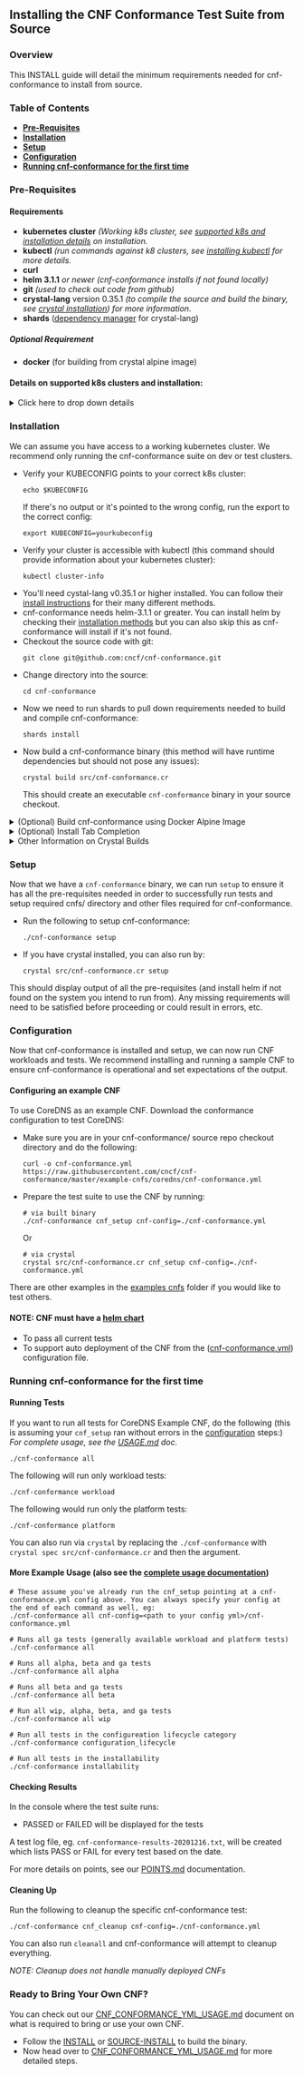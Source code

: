Installing the CNF Conformance Test Suite from Source
---
### Overview
This INSTALL guide will detail the minimum requirements needed for cnf-conformance to install from source.

### Table of Contents
* [**Pre-Requisites**](#Pre-Requisites)
* [**Installation**](#Installation)
* [**Setup**](#Setup)
* [**Configuration**](#Configuration)
* [**Running cnf-conformance for the first time**](#Running-cnf-conformance-for-the-first-time)

### Pre-Requisites

#### Requirements
* **kubernetes cluster** *(Working k8s cluster, see [supported k8s and installation details](#Details-on-supported-k8s-clusters-and-installation) on installation.*
* **kubectl** *(run commands against k8 clusters, see [installing kubectl](https://kubernetes.io/docs/tasks/tools/install-kubectl/) for more details.*
* **curl**
* **helm 3.1.1** *or newer* *(cnf-conformance installs if not found locally)*
* **git** *(used to check out code from github)*
* **crystal-lang** version 0.35.1 *(to compile the source and build the binary, see [crystal installation](https://crystal-lang.org/install/)) for more information.*
* **shards** ([dependency manager](https://github.com/crystal-lang/shards) for crystal-lang)
##### Optional Requirement
* **docker** (for building from crystal alpine image)

#### Details on supported k8s clusters and installation:
<details><summary>Click here to drop down details</summary>

<p>

##### Supported k8s Clusters
- [Access](https://kubernetes.io/docs/tasks/access-application-cluster/access-cluster/) to a working [Certified K8s](https://cncf.io/ck) cluster via [KUBECONFIG environment variable](https://kubernetes.io/docs/tasks/access-application-cluster/configure-access-multiple-clusters/#set-the-kubeconfig-environment-variable). (See [K8s Getting started guide](https://kubernetes.io/docs/setup/) for options)
-  Follow the optional instructions below if you don't already have a k8s cluster setup

##### Kind

- Follow the [kind install](KIND-INSTALL.md) instructions to setup a cluster in [kind](https://kind.sigs.k8s.io/)

##### k8s-infra

- You can clone the CNF-Testbed project if you have an account at Equinix Metal (formerly Packet.net). Get the code by running the following:

```
git clone https://github.com/cncf/cnf-testbed.git
```

- Clone the K8s-infra repo then Follow the [prerequisites](https://github.com/cncf/cnf-testbed/tree/master/tools#pre-requisites) for [deploying a K8s cluster](https://github.com/cncf/cnf-testbed/tree/master/tools#deploying-a-kubernetes-cluster-using-the-makefile--ci-tools) for a Equinix Metal host.
- If you already have IP addresses for your provider, and you want to manually install a K8s cluster, you can use k8s-infra to do this within your cnf-testbed repo clone.

```
cd tools/ && git clone https://github.com/crosscloudci/k8s-infra.git
```

- Now follow the [K8s-infra quick start](https://github.com/crosscloudci/k8s-infra/blob/master/README.md#quick-start) for instructions on how to install.

</p>
</details>



### Installation
We can assume you have access to a working kubernetes cluster. We recommend only running the cnf-conformance suite on dev or test clusters.

- Verify your KUBECONFIG points to your correct k8s cluster:
  ```
  echo $KUBECONFIG
  ```
  If there's no output or it's pointed to the wrong config, run the export to the correct config:
  ```
  export KUBECONFIG=yourkubeconfig
  ```
- Verify your cluster is accessible with kubectl (this command should provide information about your kubernetes cluster):
  ```
  kubectl cluster-info
  ```
- You'll need cystal-lang v0.35.1 or higher installed. You can follow their [install instructions](https://crystal-lang.org/install/) for their many different methods.
- cnf-conformance needs helm-3.1.1 or greater. You can install helm by checking their [installation methods](https://helm.sh/docs/helm/helm_install/) but you can also skip this as cnf-conformance will install if it's not found.
- Checkout the source code with git:
  ```
  git clone git@github.com:cncf/cnf-conformance.git
  ```
- Change directory into the source:
  ```
  cd cnf-conformance
  ```
- Now we need to run shards to pull down requirements needed to build and compile cnf-conformance:
  ```
  shards install
  ```
- Now build a cnf-conformance binary (this method will have runtime dependencies but should not pose any issues):
  ```
  crystal build src/cnf-conformance.cr
  ```
  This should create an executable `cnf-conformance` binary in your source checkout.
  
<details><summary>(Optional) Build cnf-conformance using Docker  Alpine Image</summary>
<p>

We use the official crystal alpine docker image for builds; seen in [actions.yml](.github/workflows/actions.yml)

*This build method is static and DOES NOT have any runtime dependencies.*

- To build using docker crystal alpine image (great if you don't have crystal installed)

```
docker pull crystallang/crystal:0.35.1-alpine
docker run --rm -it -v $PWD:/workspace -w /workspace crystallang/crystal:0.35.1-alpine crystal build src/cnf-conformance.cr --release --static --link-flags "-lxml2 -llzma"
```
</p>
</details>

<details> <summary>(Optional) Install Tab Completion</summary>

<p>
NOTE: Also compatible with the installation styles from kubectl completion install if you prefer
https://kubernetes.io/docs/tasks/tools/install-kubectl/#enable-kubectl-autocompletion

You will need to have cnf-conformance executable in your current PATH for this to work properly.

```
./cnf-conformance completion -l error > test.sh
source test.sh
```
</p>
</details>

<details><summary>Other Information on Crystal Builds</summary>
<p>
The CNF Conformance Test Suite is modeled after make, or if you're familiar with Ruby, [rake](https://github.com/ruby/rake). Conformance tests are created via tasks using the Crystal library, [SAM.cr](https://github.com/imdrasil/sam.cr).

To run the automated test suite within the source clone:

```
crystal spec
```
</p></details>

### Setup
Now that we have a `cnf-conformance` binary, we can run `setup` to ensure it has all the pre-requisites needed in order to successfully run tests and setup required cnfs/ directory and other files required for cnf-conformance.

- Run the following to setup cnf-conformance:
  ```
  ./cnf-conformance setup
  ```
- If you have crystal installed, you can also run by:
  ```
  crystal src/cnf-conformance.cr setup
  ```
This should display output of all the pre-requisites (and install helm if not found on the system you intend to run from). Any missing requirements will need to be satisfied before proceeding or could result in errors, etc.

### Configuration
Now that cnf-conformance is installed and setup, we can now run CNF workloads and tests. We recommend installing and running a sample CNF to ensure cnf-conformance is operational and set expectations of the output.


#### Configuring an example CNF

To use CoreDNS as an example CNF. Download the conformance configuration to test CoreDNS:

- Make sure you are in your cnf-conformance/ source repo checkout directory and do the following:
  ```
  curl -o cnf-conformance.yml https://raw.githubusercontent.com/cncf/cnf-conformance/master/example-cnfs/coredns/cnf-conformance.yml
  ```
- Prepare the test suite to use the CNF by running:
  ```
  # via built binary
  ./cnf-conformance cnf_setup cnf-config=./cnf-conformance.yml
  ```
  Or
  ```
  # via crystal
  crystal src/cnf-conformance.cr cnf_setup cnf-config=./cnf-  conformance.yml
  ```

There are other examples in the [examples cnfs](https://github.com/cncf/cnf-conformance/tree/master/example-cnfs) folder if you would like to test others.

#### NOTE: CNF **must** have a [helm chart](https://helm.sh/)

- To pass all current tests
- To support auto deployment of the CNF from the ([cnf-conformance.yml](https://github.com/cncf/cnf-conformance/blob/master/CNF_CONFORMANCE_YML_USAGE.md)) configuration file.

### Running cnf-conformance for the first time

#### Running Tests

If you want to run all tests for CoreDNS Example CNF, do the following (this is assuming your `cnf_setup` ran without errors in the [configuration](#Configuring-an-example-CNF) steps:)
_For complete usage, see the [USAGE.md](USAGE.md) doc._

```
./cnf-conformance all
```

The following will run only workload tests:
```
./cnf-conformance workload 
```

The following would run only the platform tests:
```
./cnf-conformance platform 
```
You can also run via `crystal` by replacing the `./cnf-conformance` with `crystal spec src/cnf-conformance.cr` and then the argument.

#### More Example Usage (also see the [complete usage documentation](https://github.com/cncf/cnf-conformance/blob/master/USAGE.md))

```
# These assume you've already run the cnf_setup pointing at a cnf-conformance.yml config above. You can always specify your config at the end of each command as well, eg:
./cnf-conformance all cnf-config=<path to your config yml>/cnf-conformance.yml

# Runs all ga tests (generally available workload and platform tests)
./cnf-conformance all

# Runs all alpha, beta and ga tests
./cnf-conformance all alpha

# Runs all beta and ga tests
./cnf-conformance all beta

# Run all wip, alpha, beta, and ga tests
./cnf-conformance all wip

# Run all tests in the configureation lifecycle category
./cnf-conformance configuration_lifecycle

# Run all tests in the installability
./cnf-conformance installability
```

#### Checking Results

In the console where the test suite runs:
- PASSED or FAILED will be displayed for the tests

A test log file, eg. `cnf-conformance-results-20201216.txt`, will be created which lists PASS or FAIL for every test based on the date.

For more details on points, see our [POINTS.md](./POINTS.md) documentation.

#### Cleaning Up

Run the following to cleanup the specific cnf-conformance test:
```
./cnf-conformance cnf_cleanup cnf-config=./cnf-conformance.yml
```
You can also run `cleanall` and cnf-conformance will attempt to cleanup everything.

_NOTE: Cleanup does not handle manually deployed CNFs_

### Ready to Bring Your Own CNF?
You can check out our [CNF_CONFORMANCE_YML_USAGE.md](https://github.com/cncf/cnf-conformance/blob/master/CNF_CONFORMANCE_YML_USAGE.md) document on what is required to bring or use your own CNF.

- Follow the [INSTALL](https://github.com/cncf/cnf-conformance/blob/master/INSTALL.md) or [SOURCE-INSTALL](https://github.com/cncf/cnf-conformance/blob/master/SOURCE-INSTALL.md) to build the binary.
- Now head over to [CNF_CONFORMANCE_YML_USAGE.md](https://github.com/cncf/cnf-conformance/blob/master/CNF_CONFORMANCE_YML_USAGE.md) for more detailed steps.
